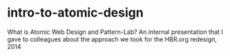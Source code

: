 intro-to-atomic-design
======================

What is Atomic Web Design and Pattern-Lab? An internal presentation that I gave to colleagues about the approach we took for the HBR.org redesign, 2014
